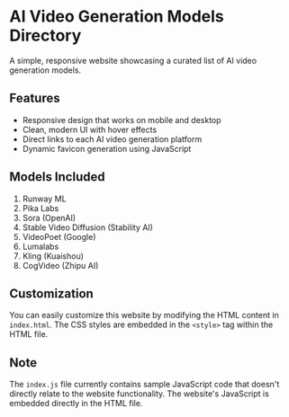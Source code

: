 # AI Video Generation Models Directory

A simple, responsive website showcasing a curated list of AI video generation models.

## Features

- Responsive design that works on mobile and desktop
- Clean, modern UI with hover effects
- Direct links to each AI video generation platform
- Dynamic favicon generation using JavaScript

## Models Included

1. Runway ML
2. Pika Labs
3. Sora (OpenAI)
4. Stable Video Diffusion (Stability AI)
5. VideoPoet (Google)
6. Lumalabs
7. Kling (Kuaishou)
8. CogVideo (Zhipu AI)



## Customization

You can easily customize this website by modifying the HTML content in `index.html`. The CSS styles are embedded in the `<style>` tag within the HTML file.

## Note

The `index.js` file currently contains sample JavaScript code that doesn't directly relate to the website functionality. The website's JavaScript is embedded directly in the HTML file.
